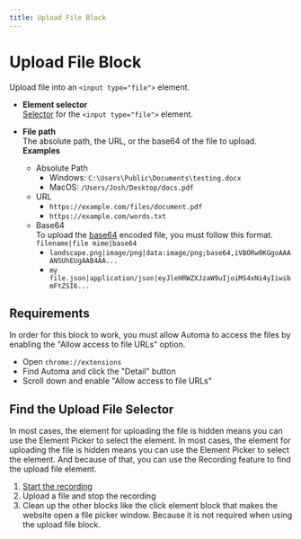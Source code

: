 ```yaml
---
title: Upload File Block
---
```


# Upload File Block

Upload file into an `<input type="file">` element.

- **Element selector** <br> [Selector](../workflow/element-selector.md) for the `<input type="file">` element.

- **File path** <br> The absolute path, the URL, or the base64 of the file to upload.<br> **Examples**
  - Absolute Path
    - Windows: `C:\Users\Public\Documents\testing.docx`
    - MacOS: `/Users/Josh/Desktop/docs.pdf`
  - URL
    - `https://example.com/files/document.pdf`
    - `https://example.com/words.txt`
  - Base64<br> To upload the [base64](https://developer.mozilla.org/en-US/docs/Glossary/Base64) encoded file, you must follow this format. `filename|file mime|base64`
    - `landscape.png|image/png|data:image/png;base64,iVBORw0KGgoAAAANSUhEUgAAB4AA...`
    - `my file.json|application/json|eyJleHRWZXJzaW9uIjoiMS4xNi4yIiwibmFtZSI6...`

## Requirements

In order for this block to work, you must allow Automa to access the files by enabling the "Allow access to file URLs" option.

- Open `chrome://extensions`
- Find Automa and click the "Detail" button
- Scroll down and enable "Allow access to file URLs"

## Find the Upload File Selector

In most cases, the element for uploading the file is hidden means you can use the Element Picker to select the element. In most cases, the element for uploading the file is hidden means you can use the Element Picker to select the element. And because of that, you can use the Recording feature to find the upload file element.

1. [Start the recording](../guide/quick-start.md#recording-actions)
2. Upload a file and stop the recording
3. Clean up the other blocks like the click element block that makes the website open a file picker window. Because it is not required when using the upload file block.

<!--@include: ../parts/blocks-interaction-note.md-->

